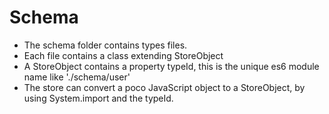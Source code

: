 # Schema


* The schema folder contains types files.
* Each file contains a class extending StoreObject
* A StoreObject contains a property typeId, this is the unique es6 module name like './schema/user'
* The store can convert a poco JavaScript object to a StoreObject, by using System.import and the typeId.

